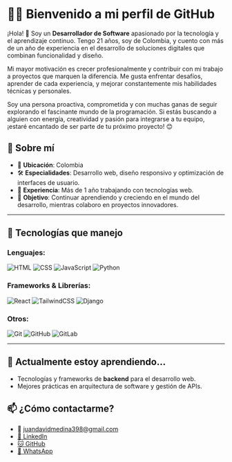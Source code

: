 # 👨‍💻 Bienvenido a mi perfil de GitHub  
¡Hola! 👋 Soy un **Desarrollador de Software** apasionado por la tecnología y el aprendizaje continuo. Tengo 21 años, soy de Colombia, y cuento con más de un año de experiencia en el desarrollo de soluciones digitales que combinan funcionalidad y diseño.

Mi mayor motivación es crecer profesionalmente y contribuir con mi trabajo a proyectos que marquen la diferencia. Me gusta enfrentar desafíos, aprender de cada experiencia, y mejorar constantemente mis habilidades técnicas y personales.

Soy una persona proactiva, comprometida y con muchas ganas de seguir explorando el fascinante mundo de la programación. Si estás buscando a alguien con energía, creatividad y pasión para integrarse a tu equipo, ¡estaré encantado de ser parte de tu próximo proyecto! 😊  

## 🌟 Sobre mí  

- 📍 **Ubicación**: Colombia 
- 🛠️ **Especialidades**: Desarrollo web, diseño responsivo y optimización de interfaces de usuario.  
- 📅 **Experiencia**: Más de 1 año trabajando con tecnologías web.  
- 🎯 **Objetivo**: Continuar aprendiendo y creciendo en el mundo del desarrollo, mientras colaboro en proyectos innovadores.  

---
## 🚀 Tecnologías que manejo  

### Lenguajes:  
![HTML](https://img.shields.io/badge/-HTML5-orange?style=flat-square&logo=html5&logoColor=white)
![CSS](https://img.shields.io/badge/-CSS3-blue?style=flat-square&logo=css3&logoColor=white)
![JavaScript](https://img.shields.io/badge/-JavaScript-yellow?style=flat-square&logo=javascript&logoColor=white)
![Python](https://img.shields.io/badge/-Python-3776AB?style=flat-square&logo=python&logoColor=white)

### Frameworks & Librerías:  
![React](https://img.shields.io/badge/-React-blue?style=flat-square&logo=react&logoColor=white)
![TailwindCSS](https://img.shields.io/badge/-TailwindCSS-teal?style=flat-square&logo=tailwind-css&logoColor=white)
![Django](https://img.shields.io/badge/-Django-092E20?style=flat-square&logo=django&logoColor=white)

### Otros:  
![Git](https://img.shields.io/badge/-Git-orange?style=flat-square&logo=git&logoColor=white)
![GitHub](https://img.shields.io/badge/-GitHub-black?style=flat-square&logo=github&logoColor=white)
![GitLab](https://img.shields.io/badge/-GitLab-FC6D26?style=flat-square&logo=gitlab&logoColor=white)


---
## 🌱 Actualmente estoy aprendiendo...  

- Tecnologías y frameworks de **backend** para el desarrollo web.  
- Mejores prácticas en arquitectura de software y gestión de APIs.  


## 📫 ¿Cómo contactarme?

- 📧  [juandavidmedina398@gmail.com](juandavidmedina398@gmail.com)  
- [🔗 LinkedIn](https://www.linkedin.com/in/juan-david-agudelo-30b24b22b/)
- [🐱 GitHub](https://github.com/J-David-Medina)
- [💬 WhatsApp](https://api.whatsapp.com/send?phone=573126700622)

